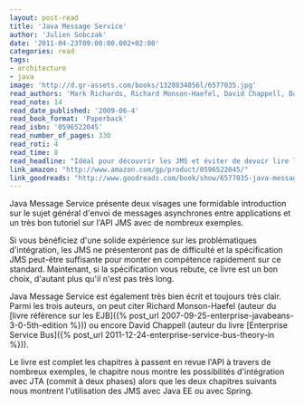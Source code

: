 ```yaml
---
layout: post-read
title: 'Java Message Service'
author: 'Julien Sobczak'
date: '2011-04-23T09:00:00.002+02:00'
categories: read
tags:
- architecture
- java
image: 'http://d.gr-assets.com/books/1328834856l/6577035.jpg'
read_authors: 'Mark Richards, Richard Monson-Haefel, David Chappell, David A. Chappell'
read_note: 14
read_date_published: '2009-06-4'
read_book_format: 'Paperback'
read_isbn: '0596522045'
read_number_of_pages: 330
read_roti: 4
read_time: 8
read_headline: "Idéal pour découvrir les JMS et éviter de devoir lire la spécification. C'est tellement mieux d'apprendre travers des exemples. Complet et agréable lire."
link_amazon: "http://www.amazon.com/gp/product/0596522045/"
link_goodreads: "http://www.goodreads.com/book/show/6577035-java-message-service"
---
```



Java Message Service présente deux visages une formidable introduction sur le sujet général d'envoi de messages asynchrones entre applications et un très bon tutoriel sur l'API JMS avec de nombreux exemples.

Si vous bénéficiez d'une solide expérience sur les problématiques d'intégration, les JMS ne présenteront pas de difficulté et la spécification JMS peut-être suffisante pour monter en compétence rapidement sur ce standard. Maintenant, si la spécification vous rebute, ce livre est un bon choix, d'autant plus qu'il n'est pas très long.

Java Message Service est également très bien écrit et toujours très clair. Parmi les trois auteurs, on peut citer Richard Monson-Haefel (auteur du [livre référence sur les EJB]({% post_url 2007-09-25-enterprise-javabeans-3-0-5th-edition %})) ou encore David Chappell (auteur du livre [Enterprise Service Bus]({% post_url 2011-12-24-enterprise-service-bus-theory-in %})).

Le livre est complet les chapitres à passent en revue l'API à travers de nombreux exemples, le chapitre nous montre les possibilités d'intégration avec JTA (commit à deux phases) alors que les deux chapitres suivants nous montrent l'utilisation des JMS avec Java EE ou avec Spring.


